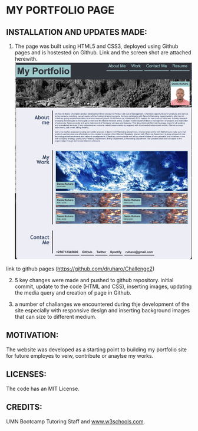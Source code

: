 # MY PORTFOLIO PAGE
## INSTALLATION AND UPDATES MADE:
1. The page was built using HTML5 and CSS3, deployed using Github pages and is hostested on Github. Link and the screen shot are attached herewith.
![image info](./Images/Screenshot.png)

link to github pages (https://github.com/druharo/Challenge2)

2. 5 key changes were made and pushed to github repository. initial  commit, update to the code (HTML and CSS), inserting images, updating the media query and creation of page in Github.

3. a number of challanges we encountered during thje development of the site especially with responsive design and inserting background images that can size to different medium.

## MOTIVATION:
The website was developed as a starting point to building my portfolio site for future employes to veiw, contribute or anaylse my works. 

## LICENSES:
The code has an MIT License.


## CREDITS:
UMN Bootcamp Tutoring Staff and www.w3schools.com.



